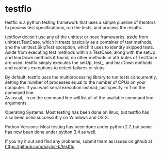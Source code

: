 testflo
=======

testflo is a python testing framework that uses a simple pipeline of
iterators to process test specifications, run the tests, and process the
results.

testflow doesn't use any of the unittest or nose frameworks,
aside from unittest.TestCase, which it treats basically as a container of test
methods, and the unittest.SkipTest exception, which it uses to identify
skipped tests.  Aside from executing test methods within a TestCase, along
with the setUp and tearDown methods if found, no other methods or attributes of
TestCase are used.  testflo simply executes the setUp, test_, and tearDown
methods and catches exceptions to detect failures or skips.

By default, testflo uses the multiprocessing library to run tests concurrently,
setting the number of processes equal to the number of CPUs on your computer.
If you want serial execution instead, just specify -n 1 on the command line.  
As usual, -h on the command line will list all of the available command line
arguments.

Operating Systems:
Most testing has been done on linux, but testflo has also been used 
successuflly on Windows and OS X.

Python Versions:
Most testing has been done under python 2.7, but some has now been done under
python 3.4 as well.

If you try it out and find any problems, submit them as issues on github at
https://github.com/naylor-b/testflo.



